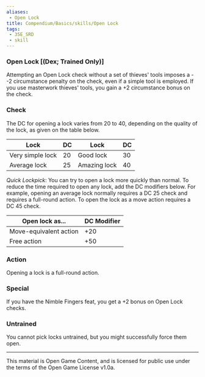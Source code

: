 ```yaml
---
aliases:
 - Open Lock
title: Compendium/Basics/skills/Open Lock
tags: 
 - 35E_SRD
 - skill
---
```

### Open Lock [(Dex; Trained Only)]

Attempting an Open Lock check without a set of thieves' tools imposes a
--2 circumstance penalty on the check, even if a simple tool is
employed. If you use masterwork thieves' tools, you gain a +2
circumstance bonus on the check.

### Check
The DC for opening a lock varies from 20 to 40, depending on
the quality of the lock, as given on the table below.


|Lock|DC|Lock|DC|
|---|---|---|---|
|Very simple lock|20|Good lock|30|
|Average lock|25|Amazing lock|40|

_Quick Lockpick_: You can try to open a lock more quickly than normal. To reduce the time required to open any lock, add the DC modifiers below. For example, opening an average lock normally requires a DC 25 check and requires a full-round action. To open the lock as a move action requires a DC 45 check.

|Open lock as...|DC Modifier|
|---|---|
|Move-equivalent action|+20|
|Free action|+50|

### Action
Opening a lock is a full-round action.

### Special
If you have the Nimble Fingers feat, you get a +2 bonus on
Open Lock checks.

### Untrained
You cannot pick locks untrained, but you might
successfully force them open.



---



This material is Open Game Content, and is licensed for public use under the terms of the Open Game License v1.0a.

